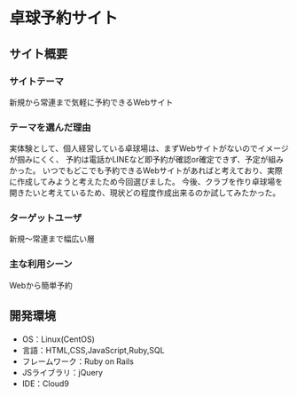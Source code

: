 # 卓球予約サイト

## サイト概要
### サイトテーマ
新規から常連まで気軽に予約できるWebサイト

### テーマを選んだ理由
実体験として、個人経営している卓球場は、まずWebサイトがないのでイメージが掴みにくく、
予約は電話かLINEなど即予約が確認or確定できず、予定が組みかった。
いつでもどこでも予約できるWebサイトがあればと考えており、実際に作成してみようと考えたため今回選びました。
今後、クラブを作り卓球場を開きたいと考えているため、現状どの程度作成出来るのか試してみたかった。

### ターゲットユーザ
新規～常連まで幅広い層

### 主な利用シーン
Webから簡単予約


## 開発環境
- OS：Linux(CentOS)
- 言語：HTML,CSS,JavaScript,Ruby,SQL
- フレームワーク：Ruby on Rails
- JSライブラリ：jQuery
- IDE：Cloud9
